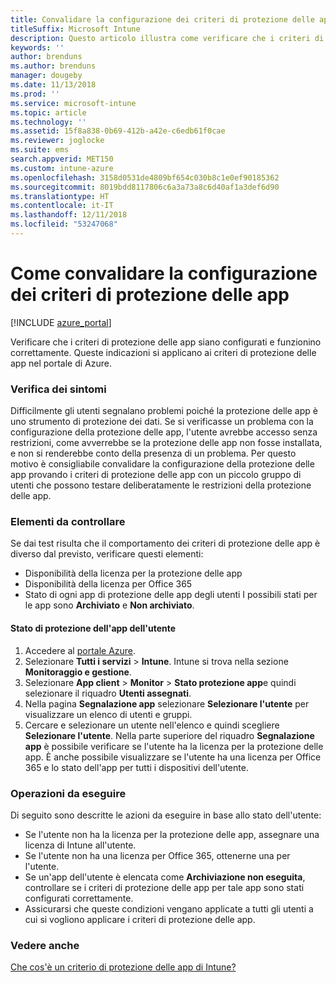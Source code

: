 ```yaml
---
title: Convalidare la configurazione dei criteri di protezione delle app
titleSuffix: Microsoft Intune
description: Questo articolo illustra come verificare che i criteri di protezione delle app siano configurati e funzionino correttamente.
keywords: ''
author: brenduns
ms.author: brenduns
manager: dougeby
ms.date: 11/13/2018
ms.prod: ''
ms.service: microsoft-intune
ms.topic: article
ms.technology: ''
ms.assetid: 15f8a838-0b69-412b-a42e-c6edb61f0cae
ms.reviewer: joglocke
ms.suite: ems
search.appverid: MET150
ms.custom: intune-azure
ms.openlocfilehash: 3158d0531de4809bf654c030b8c1e0ef90185362
ms.sourcegitcommit: 8019bdd8117806c6a3a73a8c6d40af1a3def6d90
ms.translationtype: HT
ms.contentlocale: it-IT
ms.lasthandoff: 12/11/2018
ms.locfileid: "53247068"
---
```

# <a name="how-to-validate-your-app-protection-policy-setup"></a>Come convalidare la configurazione dei criteri di protezione delle app

[!INCLUDE [azure_portal](./includes/azure_portal.md)]

Verificare che i criteri di protezione delle app siano configurati e funzionino correttamente. Queste indicazioni si applicano ai criteri di protezione delle app nel portale di Azure.

### <a name="checking-for-symptoms"></a>Verifica dei sintomi
Difficilmente gli utenti segnalano problemi poiché la protezione delle app è uno strumento di protezione dei dati. Se si verificasse un problema con la configurazione della protezione delle app, l'utente avrebbe accesso senza restrizioni, come avverrebbe se la protezione delle app non fosse installata, e non si renderebbe conto della presenza di un problema. Per questo motivo è consigliabile convalidare la configurazione della protezione delle app provando i criteri di protezione delle app con un piccolo gruppo di utenti che possono testare deliberatamente le restrizioni della protezione delle app.


### <a name="what-to-check"></a>Elementi da controllare

Se dai test risulta che il comportamento dei criteri di protezione delle app è diverso dal previsto, verificare questi elementi:

- Disponibilità della licenza per la protezione delle app
- Disponibilità della licenza per Office 365
- Stato di ogni app di protezione delle app degli utenti I possibili stati per le app sono **Archiviato** e **Non archiviato**.

#### <a name="user-app-protection-status"></a>Stato di protezione dell'app dell'utente
1. Accedere al [portale Azure](https://portal.azure.com).
2. Selezionare **Tutti i servizi** > **Intune**. Intune si trova nella sezione **Monitoraggio e gestione**.
3. Selezionare **App client** > **Monitor** >  **Stato protezione app**e quindi selezionare il riquadro **Utenti assegnati**. 
4. Nella pagina **Segnalazione app** selezionare **Selezionare l'utente** per visualizzare un elenco di utenti e gruppi. 
5. Cercare e selezionare un utente nell'elenco e quindi scegliere **Selezionare l'utente**. Nella parte superiore del riquadro **Segnalazione app** è possibile verificare se l'utente ha la licenza per la protezione delle app. È anche possibile visualizzare se l'utente ha una licenza per Office 365 e lo stato dell'app per tutti i dispositivi dell'utente.



### <a name="what-to-do"></a>Operazioni da eseguire
Di seguito sono descritte le azioni da eseguire in base allo stato dell'utente:

- Se l'utente non ha la licenza per la protezione delle app, assegnare una licenza di Intune all'utente.
- Se l'utente non ha una licenza per Office 365, ottenerne una per l'utente.
- Se un'app dell'utente è elencata come **Archiviazione non eseguita**, controllare se i criteri di protezione delle app per tale app sono stati configurati correttamente.
- Assicurarsi che queste condizioni vengano applicate a tutti gli utenti a cui si vogliono applicare i criteri di protezione delle app.

### <a name="see-also"></a>Vedere anche

[Che cos'è un criterio di protezione delle app di Intune?](app-protection-policies.md)
